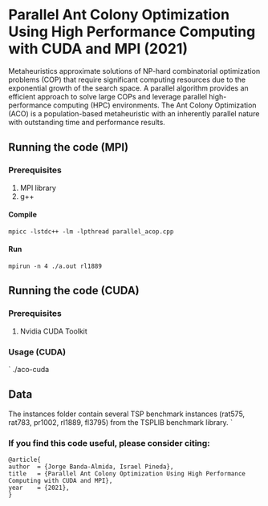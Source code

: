 # Parallel Ant Colony Optimization Using High Performance Computing with CUDA and MPI (2021)

Metaheuristics approximate solutions of NP-hard combinatorial optimization problems (COP) that require significant computing resources due to the exponential growth of the search space. A parallel algorithm provides an efficient approach to solve large COPs and leverage parallel high-performance computing (HPC) environments. The Ant Colony Optimization (ACO) is a population-based metaheuristic with an inherently parallel nature with outstanding time and performance results. 

## Running the code (MPI)
### Prerequisites 
1. MPI library
2. g++

#### Compile
`
mpicc -lstdc++ -lm -lpthread parallel_acop.cpp
`
#### Run
`
mpirun -n 4 ./a.out rl1889
`
## Running the code (CUDA)
### Prerequisites 
1. Nvidia CUDA Toolkit
### Usage (CUDA)
`
./aco-cuda

## Data
The instances folder contain several TSP benchmark instances (rat575, rat783, pr1002, rl1889, fl3795) from the TSPLIB benchmark library.
`

### If you find this code useful, please consider citing:

  ```
  @article{ 
  author  = {Jorge Banda-Almida, Israel Pineda},
  title   = {Parallel Ant Colony Optimization Using High Performance Computing with CUDA and MPI},
  year    = {2021},
  }
